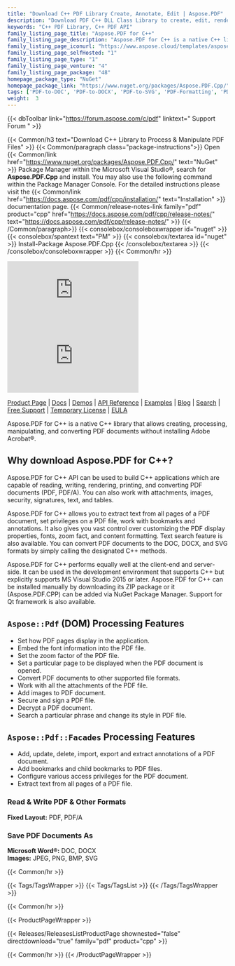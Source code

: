 ```yaml
---
title: "Download C++ PDF Library Create, Annotate, Edit | Aspose.PDF"
description: "Download PDF C++ DLL Class Library to create, edit, render & convert PDF, PDF/A files to DOC, DOCX via API. Supports images, security, signatures, text, tables."
keywords: "C++ PDF Library, C++ PDF API"
family_listing_page_title: "Aspose.PDF for C++"
family_listing_page_description: "Aspose.PDF for C++ is a native C++ library that enables the developers to add PDF handling capabilities to their C++ applications. The library allows to perform a wide range of document processing tasks including creation of PDF files, form processing, text & page manipulation, management of annotations, attachments, bookmarks, custom font handling and much more."
family_listing_page_iconurl: "https://www.aspose.cloud/templates/aspose/App_Themes/V3/images/pdf/272x272/aspose_pdf-for-cpp.png"
family_listing_page_selfHosted: "1"
family_listing_page_type: "1"
family_listing_page_venture: "4"
family_listing_page_package: "48"
homepage_package_type: "NuGet"
homepage_package_link: "https://www.nuget.org/packages/Aspose.PDF.Cpp/"
tags: ['PDF-to-DOC', 'PDF-to-DOCX', 'PDF-to-SVG', 'PDF-Formatting', 'PDF-Metadata', 'PDF-Attachment', 'PDF-Images', 'PDF-Encryption', 'PDF-Decryption', 'Search-PDF', 'PDF-Table', 'PDF-Annotations', 'PDF-Bookmarks', 'PDF-Security', 'PDF-Signature', 'PDF-Text-Extraction', 'PDF-to-Image', 'PDF-to-PNG', 'PDF-to-JPEG', 'PDF-to-BMP']
weight:  3
---
```


{{< dbToolbar link="https://forum.aspose.com/c/pdf" linktext=" Support Forum " >}}

{{< Common/h3 text="Download C++ Library to Process & Manipulate PDF Files"  >}}
{{< Common/paragraph class="package-instructions">}}
Open {{< Common/link href="https://www.nuget.org/packages/Aspose.PDF.Cpp/" text="NuGet"  >}} Package Manager within the Microsoft Visual Studio&reg;, search for <b>Aspose.PDF.Cpp</b> and install. You may also use the following command within the Package Manager Console. For the detailed instructions please visit the {{< Common/link href="https://docs.aspose.com/pdf/cpp/installation/" text="Installation"  >}} documentation page.
{{< Common/release-notes-link family="pdf" product="cpp" href="https://docs.aspose.com/pdf/cpp/release-notes/" text="https://docs.aspose.com/pdf/cpp/release-notes/"  >}}
{{< /Common/paragraph>}}
{{< consolebox/consoleboxwrapper id="nuget" >}}
       {{< consolebox/spantext text="PM" >}}
       {{< consolebox/textarea id="nuget" >}} Install-Package Aspose.PDF.Cpp {{< /consolebox/textarea >}}
{{< /consolebox/consoleboxwrapper >}}
{{< Common/hr >}}

![Nuget](https://img.shields.io/nuget/v/Aspose.PDF.Cpp) ![Nuget](https://img.shields.io/nuget/dt/Aspose.PDF.Cpp)

[Product Page](https://products.aspose.com/pdf/cpp/) | [Docs](https://docs.aspose.com/pdf/cpp/) | [Demos](https://products.aspose.app/pdf/family) | [API Reference](https://reference.aspose.com/pdf/cpp) | [Examples](https://github.com/aspose-pdf/Aspose.Pdf-for-C) | [Blog](https://blog.aspose.com/category/pdf/) | [Search](https://search.aspose.com/) | [Free Support](https://forum.aspose.com/c/pdf) | [Temporary License](https://purchase.aspose.com/temporary-license) | [EULA](https://about.aspose.com/legal/eula/)

Aspose.PDF for C++ is a native C++ library that allows creating, processing, manipulating, and converting PDF documents without installing Adobe Acrobat®.

## Why download Aspose.PDF for C++?

Aspose.PDF for C++ API can be used to build C++ applications which are capable of reading, writing, rendering, printing, and converting PDF documents (PDF, PDF/A). You can also work with attachments, images, security, signatures, text, and tables.

Aspose.PDF for C++ allows you to extract text from all pages of a PDF document, set privileges on a PDF file, work with bookmarks and annotations. It also gives you vast control over customizing the PDF display properties, fonts, zoom fact, and content formatting. Text search feature is also available. You can convert PDF documents to the DOC, DOCX, and SVG formats by simply calling the designated C++ methods.

Aspose.PDF for C++ performs equally well at the client-end and server-side. It can be used in the development environment that supports C++ but explicitly supports MS Visual Studio 2015 or later. Aspose.PDF for C++ can be installed manually by downloading its ZIP package or it (Aspose.PDF.CPP) can be added via NuGet Package Manager. Support for Qt framework is also available.

## `Aspose::Pdf` (DOM) Processing Features

- Set how PDF pages display in the application.
- Embed the font information into the PDF file.
- Set the zoom factor of the PDF file.
- Set a particular page to be displayed when the PDF document is opened.
- Convert PDF documents to other supported file formats.
- Work with all the attachments of the PDF file.
- Add images to PDF document.
- Secure and sign a PDF file.
- Decrypt a PDF document.
- Search a particular phrase and change its style in PDF file.

## `Aspose::Pdf::Facades` Processing Features

- Add, update, delete, import, export and extract annotations of a PDF document.
- Add bookmarks and child bookmarks to PDF files.
- Configure various access privileges for the PDF document.
- Extract text from all pages of a PDF file.

### Read & Write PDF & Other Formats

**Fixed Layout:** PDF, PDF/A

### Save PDF Documents As

**Microsoft Word&reg;:** DOC, DOCX\
**Images:** JPEG, PNG, BMP, SVG

{{< Common/hr >}}

{{< Tags/TagsWrapper >}}
 {{< Tags/TagsList >}}
{{< /Tags/TagsWrapper >}}

{{< Common/hr >}}

{{< ProductPageWrapper >}}
<!-- ReleasesListProductPage-->
   {{< Releases/ReleasesListProductPage shownested="false"  directdownload="true" family="pdf" product="cpp" >}}
<!-- /ReleasesListProductPage-->
{{< Common/hr >}}
{{< /ProductPageWrapper >}}
